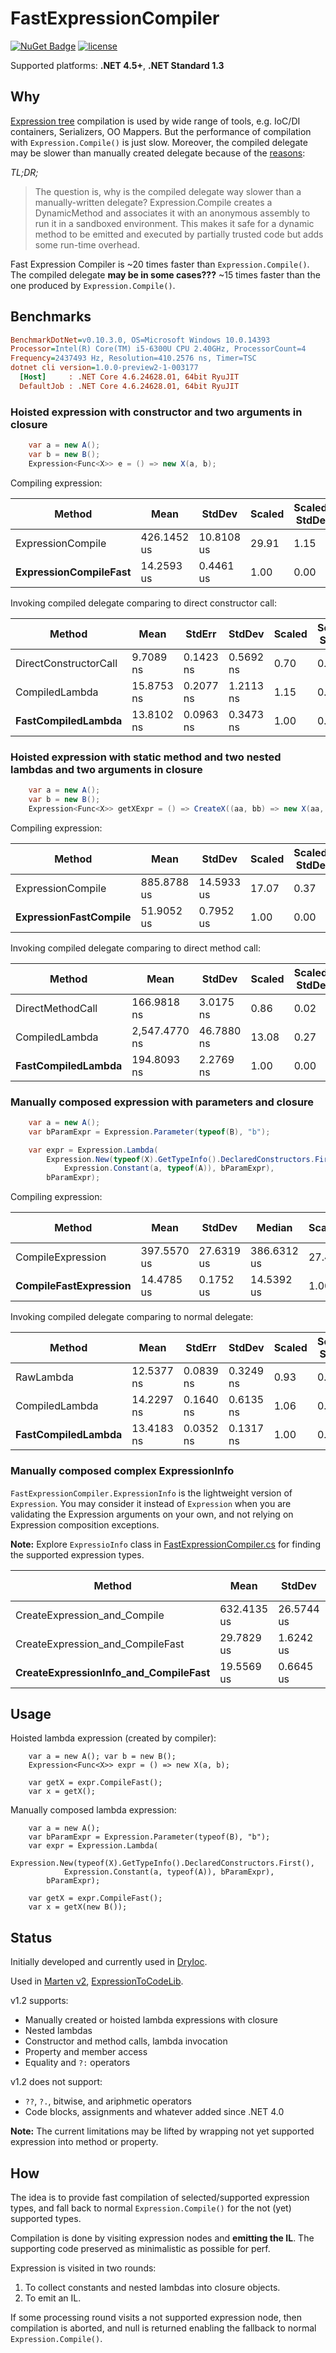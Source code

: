 # FastExpressionCompiler

[DryIoc]: https://bitbucket.org/dadhi/dryioc
[ExpressionToCodeLib]: https://github.com/EamonNerbonne/ExpressionToCode
[Expression Tree]: https://msdn.microsoft.com/en-us/library/mt654263.aspx

[![NuGet Badge](https://buildstats.info/nuget/FastExpressionCompiler)](https://www.nuget.org/packages/FastExpressionCompiler)
[![license](https://img.shields.io/github/license/dadhi/FastExpressionCompiler.svg)](http://opensource.org/licenses/MIT)

Supported platforms: __.NET 4.5+__, __.NET Standard 1.3__

## Why

[Expression tree] compilation is used by wide range of tools, e.g. IoC/DI containers, Serializers, OO Mappers.
But the performance of compilation with `Expression.Compile()` is just slow. 
Moreover, the compiled delegate may be slower than manually created delegate because of the [reasons](https://blogs.msdn.microsoft.com/seteplia/2017/02/01/dissecting-the-new-constraint-in-c-a-perfect-example-of-a-leaky-abstraction/):

_TL;DR;_
> The question is, why is the compiled delegate way slower than a manually-written delegate? Expression.Compile creates a DynamicMethod and associates it with an anonymous assembly to run it in a sandboxed environment. This makes it safe for a dynamic method to be emitted and executed by partially trusted code but adds some run-time overhead.

Fast Expression Compiler is ~20 times faster than `Expression.Compile()`.  
The compiled delegate __may be in some cases???__ ~15 times faster than the one produced by `Expression.Compile()`.

## Benchmarks

```ini
BenchmarkDotNet=v0.10.3.0, OS=Microsoft Windows 10.0.14393
Processor=Intel(R) Core(TM) i5-6300U CPU 2.40GHz, ProcessorCount=4
Frequency=2437493 Hz, Resolution=410.2576 ns, Timer=TSC
dotnet cli version=1.0.0-preview2-1-003177
  [Host]     : .NET Core 4.6.24628.01, 64bit RyuJIT
  DefaultJob : .NET Core 4.6.24628.01, 64bit RyuJIT
```


### Hoisted expression with constructor and two arguments in closure

```csharp
    var a = new A();
    var b = new B();
    Expression<Func<X>> e = () => new X(a, b);
```

Compiling expression:

 |                Method     |        Mean |     StdDev | Scaled | Scaled-StdDev |  Gen 0 |  Gen 1 | Allocated |
 |-------------------------- |------------ |----------- |------- |-------------- |------- |------- |---------- |
 |     ExpressionCompile     | 426.1452 us | 10.8108 us |  29.91 |          1.15 |      - |      - |   4.36 kB |
 | __ExpressionCompileFast__ |  14.2593 us |  0.4461 us |   1.00 |          0.00 | 1.0579 | 0.2035 |   2.72 kB |

Invoking compiled delegate comparing to direct constructor call:

 |                Method     |       Mean |    StdErr |    StdDev | Scaled | Scaled-StdDev |  Gen 0 | Allocated |
 |-------------------------- |----------- |---------- |---------- |------- |-------------- |------- |---------- |
 | DirectConstructorCall     |  9.7089 ns | 0.1423 ns | 0.5692 ns |   0.70 |          0.04 | 0.0202 |      32 B |
 |        CompiledLambda     | 15.8753 ns | 0.2077 ns | 1.2113 ns |   1.15 |          0.09 | 0.0198 |      32 B |
 |    __FastCompiledLambda__ | 13.8102 ns | 0.0963 ns | 0.3473 ns |   1.00 |          0.00 | 0.0195 |      32 B |
 
 
### Hoisted expression with static method and two nested lambdas and two arguments in closure

```csharp
    var a = new A();
    var b = new B();
    Expression<Func<X>> getXExpr = () => CreateX((aa, bb) => new X(aa, bb), new Lazy<A>(() => a), b);
```

Compiling expression:

 |                Method |        Mean |     StdDev | Scaled | Scaled-StdDev |  Gen 0 |  Gen 1 | Allocated |
 |-------------------------- |------------ |----------- |------- |-------------- |------- |------- |---------- |
 |     ExpressionCompile     | 885.8788 us | 14.5933 us |  17.07 |          0.37 |      - |      - |  12.28 kB |
 | __ExpressionFastCompile__ |  51.9052 us |  0.7952 us |   1.00 |          0.00 | 4.0616 | 1.3761 |      8 kB |


Invoking compiled delegate comparing to direct method call:

 |             Method     |          Mean |     StdDev | Scaled | Scaled-StdDev |  Gen 0 | Allocated |
 |----------------------- |-------------- |----------- |------- |-------------- |------- |---------- |
 |   DirectMethodCall     |   166.9818 ns |  3.0175 ns |   0.86 |          0.02 | 0.1111 |     184 B |
 |     CompiledLambda     | 2,547.4770 ns | 46.7880 ns |  13.08 |          0.27 | 0.0900 |     280 B |
 | __FastCompiledLambda__ |   194.8093 ns |  2.2769 ns |   1.00 |          0.00 | 0.1399 |     240 B |


### Manually composed expression with parameters and closure

```csharp
    var a = new A();
    var bParamExpr = Expression.Parameter(typeof(B), "b");

    var expr = Expression.Lambda(
        Expression.New(typeof(X).GetTypeInfo().DeclaredConstructors.First(),
            Expression.Constant(a, typeof(A)), bParamExpr),
        bParamExpr);
```

Compiling expression:

 |                    Method |        Mean |     StdDev |      Median | Scaled | Scaled-StdDev |  Gen 0 |  Gen 1 | Allocated |
 |-------------------------- |------------ |----------- |------------ |------- |-------------- |------- |------- |---------- |
 |     CompileExpression     | 397.5570 us | 27.6319 us | 386.6312 us |  27.46 |          1.92 |      - |      - |   4.72 kB |
 | __CompileFastExpression__ |  14.4785 us |  0.1752 us |  14.5392 us |   1.00 |          0.00 | 1.3086 | 0.5762 |   2.26 kB |


Invoking compiled delegate comparing to normal delegate:

 |                 Method |       Mean |    StdErr |    StdDev | Scaled | Scaled-StdDev |  Gen 0 | Allocated |
 |----------------------- |----------- |---------- |---------- |------- |-------------- |------- |---------- |
 |          RawLambda     | 12.5377 ns | 0.0839 ns | 0.3249 ns |   0.93 |          0.03 | 0.0196 |      32 B |
 |     CompiledLambda     | 14.2297 ns | 0.1640 ns | 0.6135 ns |   1.06 |          0.05 | 0.0195 |      32 B |
 | __FastCompiledLambda__ | 13.4183 ns | 0.0352 ns | 0.1317 ns |   1.00 |          0.00 | 0.0195 |      32 B |


### Manually composed complex ExpressionInfo

`FastExpressionCompiler.ExpressionInfo` is the lightweight version of `Expression`. 
You may consider it instead of `Expression` when you are validating the Expression arguments on your own,
and not relying on Expression composition exceptions.

__Note:__ Explore `ExpressioInfo` class in [FastExpressionCompiler.cs](https://github.com/dadhi/FastExpressionCompiler/blob/master/src/FastExpressionCompiler/FastExpressionCompiler.cs) 
for finding the supported expression types.

 |                               Method     |        Mean |     StdDev | Scaled | Scaled-StdDev |  Gen 0 |  Gen 1 | Allocated |
 |----------------------------------------- |------------ |----------- |------- |-------------- |------- |------- |---------- |
 |         CreateExpression_and_Compile     | 632.4135 us | 26.5744 us |  32.37 |          1.72 |      - |      - |   7.81 kB |
 |     CreateExpression_and_CompileFast     |  29.7829 us |  1.6242 us |   1.52 |          0.10 | 1.8694 | 0.6487 |   3.86 kB |
 | __CreateExpressionInfo_and_CompileFast__ |  19.5569 us |  0.6645 us |   1.00 |          0.00 | 1.4689 | 0.3703 |   3.38 kB |


## Usage

Hoisted lambda expression (created by compiler):

```chsarp
    var a = new A(); var b = new B();
    Expression<Func<X>> expr = () => new X(a, b);

    var getX = expr.CompileFast();
    var x = getX();
```

Manually composed lambda expression:

```chsarp
    var a = new A();
    var bParamExpr = Expression.Parameter(typeof(B), "b");
    var expr = Expression.Lambda(
        Expression.New(typeof(X).GetTypeInfo().DeclaredConstructors.First(),
            Expression.Constant(a, typeof(A)), bParamExpr),
        bParamExpr);

    var getX = expr.CompileFast();
    var x = getX(new B());
```


## Status

Initially developed and currently used in [DryIoc].

Used in [Marten v2](https://github.com/JasperFx/marten), [ExpressionToCodeLib].

v1.2 supports:

- Manually created or hoisted lambda expressions with closure
- Nested lambdas
- Constructor and method calls, lambda invocation
- Property and member access
- Equality and `?:` operators

v1.2 does not support:

- `??`, `?.`, bitwise, and ariphmetic operators
- Code blocks, assignments and whatever added since .NET 4.0

__Note:__ The current limitations may be lifted by wrapping not yet supported expression into method or property.


## How

The idea is to provide fast compilation of selected/supported expression types,
and fall back to normal `Expression.Compile()` for the not (yet) supported types.

Compilation is done by visiting expression nodes and __emitting the IL__. 
The supporting code preserved as minimalistic as possible for perf. 

Expression is visited in two rounds:

1. To collect constants and nested lambdas into closure objects.
2. To emit an IL.

If some processing round visits a not supported expression node, 
then compilation is aborted, and null is returned enabling the fallback to normal `Expression.Compile()`.
